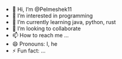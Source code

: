 - 👋 Hi, I’m @Pelmeshek11
- 👀 I’m interested in programming
- 🌱 I’m currently learning java, python, rust
- 💞️ I’m looking to collaborate 
- 📫 How to reach me ...
- 😄 Pronouns: I, he
- ⚡ Fun fact: ...

<!---
Pelmeshek11/Pelmeshek11 is a ✨ special ✨ repository because its `README.md` (this file) appears on your GitHub profile.
You can click the Preview link to take a look at your changes.
--->
